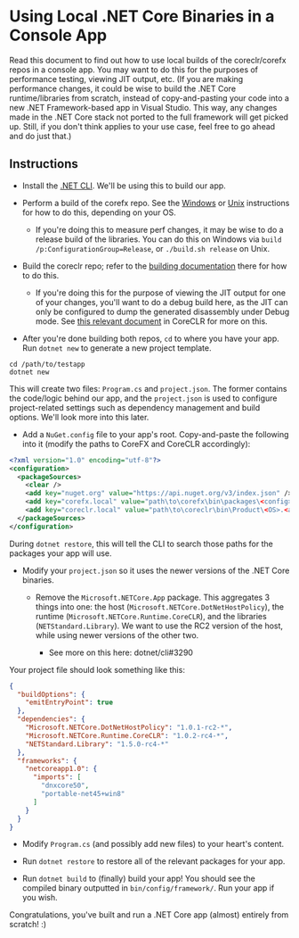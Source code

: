 # Using Local .NET Core Binaries in a Console App

Read this document to find out how to use local builds of the coreclr/corefx repos in a console app. You may want to do this for the purposes of performance testing, viewing JIT output, etc. (If you are making performance changes, it could be wise to build the .NET Core runtime/libraries from scratch, instead of copy-and-pasting your code into a new .NET Framework-based app in Visual Studio. This way, any changes made in the .NET Core stack not ported to the full framework will get picked up. Still, if you don't think applies to your use case, feel free to go ahead and do just that.)

## Instructions

- Install the [.NET CLI](http://microsoft.com/net/core). We'll be using this to build our app.

- Perform a build of the corefx repo. See the [Windows](windows-instructions.md) or [Unix](unix-instructions.md) instructions for how to do this, depending on your OS.

  - If you're doing this to measure perf changes, it may be wise to do a release build of the libraries. You can do this on Windows via `build /p:ConfigurationGroup=Release`, or `./build.sh release` on Unix.

- Build the coreclr repo; refer to the [building documentation](https://github.com/dotnet/coreclr/tree/master/Documentation/building) there for how to do this.

  - If you're doing this for the purpose of viewing the JIT output for one of your changes, you'll want to do a debug build here, as the JIT can only be configured to dump the generated disassembly under Debug mode. See [this relevant document](https://github.com/dotnet/coreclr/blob/master/Documentation/building/viewing-jit-dumps.md) in CoreCLR for more on this.

- After you're done building both repos, `cd` to where you have your app. Run `dotnet new` to generate a new project template.

```shell
cd /path/to/testapp
dotnet new
```

This will create two files: `Program.cs` and `project.json`. The former contains the code/logic behind our app, and the `project.json` is used to configure project-related settings such as dependency management and build options. We'll look more into this later.

- Add a `NuGet.config` file to your app's root. Copy-and-paste the following into it (modify the paths to CoreFX and CoreCLR accordingly):

```xml
<?xml version="1.0" encoding="utf-8"?>
<configuration>
  <packageSources>
    <clear />
    <add key="nuget.org" value="https://api.nuget.org/v3/index.json" />
    <add key="corefx.local" value="path\to\corefx\bin\packages\<config>" />
    <add key="coreclr.local" value="path\to\coreclr\bin\Product\<OS>.<arch>.<config>\.nuget\pkg" />
  </packageSources>
</configuration>
```

During `dotnet restore`, this will tell the CLI to search those paths for the packages your app will use.

- Modify your `project.json` so it uses the newer versions of the .NET Core binaries.

  - Remove the `Microsoft.NETCore.App` package. This aggregates 3 things into one: the host (`Microsoft.NETCore.DotNetHostPolicy`), the runtime (`Microsoft.NETCore.Runtime.CoreCLR`), and the libraries (`NETStandard.Library`). We want to use the RC2 version of the host, while using newer versions of the other two.

    - See more on this here: dotnet/cli#3290

Your project file should look something like this:

```json
{
  "buildOptions": {
    "emitEntryPoint": true
  },
  "dependencies": {
    "Microsoft.NETCore.DotNetHostPolicy": "1.0.1-rc2-*",
    "Microsoft.NETCore.Runtime.CoreCLR": "1.0.2-rc4-*",
    "NETStandard.Library": "1.5.0-rc4-*"
  },
  "frameworks": {
    "netcoreapp1.0": {
      "imports": [
        "dnxcore50",
        "portable-net45+win8"
      ]
    }
  }
}
```

- Modify `Program.cs` (and possibly add new files) to your heart's content.

- Run `dotnet restore` to restore all of the relevant packages for your app.

- Run `dotnet build` to (finally) build your app! You should see the compiled binary outputted in `bin/config/framework/`. Run your app if you wish.

Congratulations, you've built and run a .NET Core app (almost) entirely from scratch! :)
